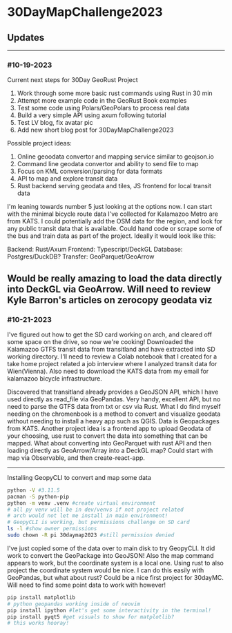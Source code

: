 # 30DayMapChallenge2023
## Updates
---
### #10-19-2023
Current next steps for 30Day GeoRust Project
1. Work through some more basic rust commands using Rust in 30 min
2. Attempt more example code in the GeoRust Book examples
3. Test some code using Polars/GeoPolars to process real data
4. Build a very simple API using axum following tutorial
5. Test LV blog, fix avatar pic
6. Add new short blog post for 30DayMapChallenge2023

Possible project ideas:
1. Online geoodata convertor and mapping service similar to geojson.io
2. Command line geodata convertor and ability to send file to map
3. Focus on KML conversion/parsing for data formats
4. API to map and explore transit data
5. Rust backend serving geodata and tiles, JS frontend for local transit data

I'm leaning towards number 5 just looking at the options now.  I can start with
the minimal bicycle route data I've collected for Kalamazoo Metro are from KATS.
I could potentially add the OSM data for the region, and look for any public 
transit data that is available.  Could hand code or scrape some of the bus and
train data as part of the project.  Ideally it would look like this:

Backend:   Rust/Axum
Frontend:  Typescript/DeckGL
Database:  Postgres/DuckDB?
Transfer:  GeoParquet/GeoArrow

Would be really amazing to load the data directly into DeckGL via GeoArrow.
Will need to review Kyle Barron's articles on zerocopy geodata viz
---
### #10-21-2023
I've figured out how to get the SD card working on arch, and cleared off some
space on the drive, so now we're cooking!  Downloaded the Kalamazoo GTFS transit
data from transitland and have extracted into SD working directory.  I'll need 
to review a Colab notebook that I created for a take home project related a job
interview where I analyzed transit data for Wien(Vienna).  Also need to download 
the KATS data from my email for kalamazoo bicycle infrastructure.  

Discovered that transitland already provides a GeoJSON API, which I have used
directly as read_file via GeoPandas.  Very handy, excellent API, but no need 
to parse the GTFS data from txt or csv via Rust.  What I do find myself needing
on the chromenbook is a method to convert and visualize geodata without needing
to install a heavy app such as QGIS. Data is Geopackages from KATS.  Another
project idea is a frontend app to upload Geodata of your choosing, use rust
to convert the data into something that can be mapped.  What about converting
into GeoParquet with rust API and then loading directly as GeoArrow/Array into
a DeckGL map? Could start with map via Observable, and then create-react-app.

---
Installing GeopyCLI to convert and map some data
```bash
python -V #3.11.5
pacman -S python-pip 
python -m venv .venv #create virtual environment
# all py venv will be in dev/venvs if not project related
# arch would not let me install in main environment!
# GeopyCLI is working, but permissions challenge on SD card
ls -l #show owner permissions
sudo chown -R pi 30daymap2023 #still permission denied
```
I've just copied some of the data over to main disk to try GeopyCLI.
It did work to convert the GeoPackage into GeoJSON!
Also the map command appears to work, but the coordinate system is a local one.
Using rust to also project the coordinate system would be nice.
I can do this easily with GeoPandas, but what about rust?  Could be a nice first
project for 30dayMC.  Will need to find some point data to work with however!
```bash
pip install matplotlib
# python geopandas working inside of neovim
pip install ipython #let's get some interactivity in the terminal!
pip install pyqt5 #get visuals to show for matplotlib?
# this works hooray! 


